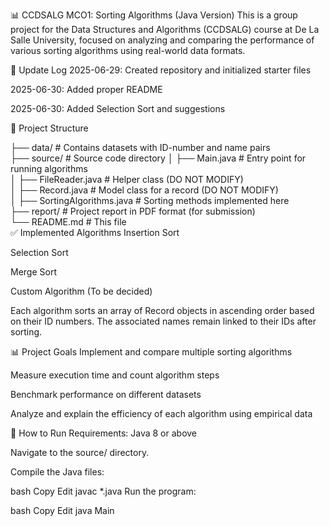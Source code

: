 📊 CCDSALG MCO1: Sorting Algorithms (Java Version)
This is a group project for the Data Structures and Algorithms (CCDSALG) course at De La Salle University, focused on analyzing and comparing the performance of various sorting algorithms using real-world data formats.

📝 Update Log
2025-06-29: Created repository and initialized starter files

2025-06-30: Added proper README

2025-06-30: Added Selection Sort and suggestions

📁 Project Structure

├── data/                  # Contains datasets with ID-number and name pairs  
├── source/                # Source code directory
│   ├── Main.java          # Entry point for running algorithms  
│   ├── FileReader.java    # Helper class (DO NOT MODIFY)  
│   ├── Record.java        # Model class for a record (DO NOT MODIFY)  
│   ├── SortingAlgorithms.java  # Sorting methods implemented here  
├── report/                # Project report in PDF format (for submission)  
└── README.md              # This file  
✅ Implemented Algorithms
 Insertion Sort

 Selection Sort

 Merge Sort

 Custom Algorithm (To be decided)

Each algorithm sorts an array of Record objects in ascending order based on their ID numbers. The associated names remain linked to their IDs after sorting.

📊 Project Goals
Implement and compare multiple sorting algorithms

Measure execution time and count algorithm steps

Benchmark performance on different datasets

Analyze and explain the efficiency of each algorithm using empirical data

🚀 How to Run
Requirements: Java 8 or above

Navigate to the source/ directory.

Compile the Java files:

bash
Copy
Edit
javac *.java
Run the program:

bash
Copy
Edit
java Main